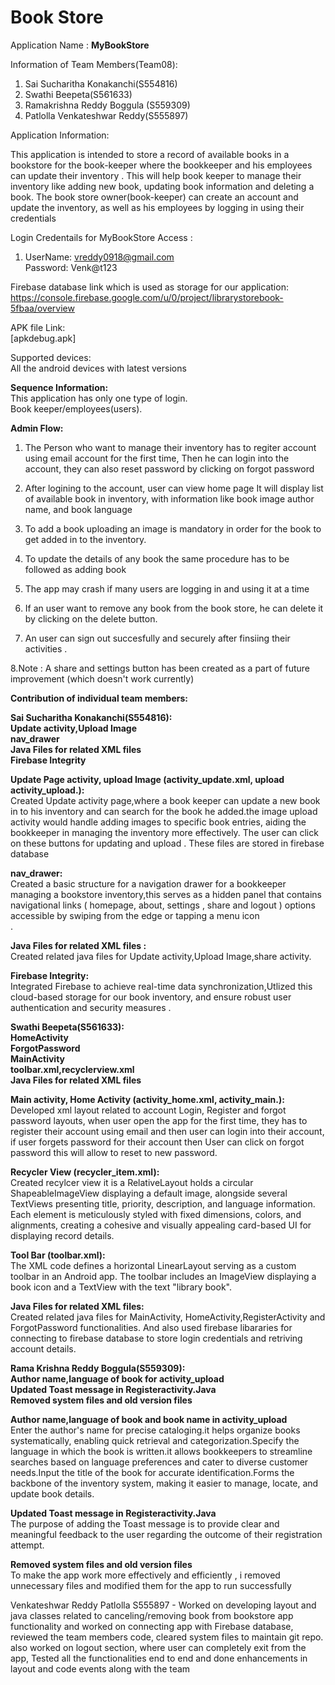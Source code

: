 # Book Store 
Application  Name : <b> MyBookStore </b>  <br>

Information of Team Members(Team08): 
1. Sai Sucharitha Konakanchi(S554816) 
2. Swathi Beepeta(S561633)
3. Ramakrishna Reddy Boggula (S559309)
4. Patlolla Venkateshwar Reddy(S555897)
 
Application Information:   <br>

This application is intended to store a record of available books in a bookstore for the book-keeper where the bookkeeper and his employees can  update their inventory . This will help book keeper to manage their inventory like adding new book, updating book information and deleting a book. The book store owner(book-keeper) can create an account and update the inventory, as well as his employees by logging in using their credentials  <br>


Login Credentails for MyBookStore Access : <br>
 1. UserName: vreddy0918@gmail.com  <br>
    Password: Venk@t123    <br>
 
     

Firebase database link which is used as storage for our application: <br>
https://console.firebase.google.com/u/0/project/librarystorebook-5fbaa/overview  <br>

APK file Link: <br> [apkdebug.apk]

Supported devices: <br> All the android devices with latest versions

<b>Sequence Information:</b> <br>
This application has only one type of login.<br>
 Book keeper/employees(users). <br>
 
<b>Admin Flow:</b> <br>
1. The Person who want to manage their inventory has to regiter account using email account for the first time, Then he can login into the account, they can also reset password by clicking on forgot password 

2. After logining to the account, user can view home page It will display list of available book in inventory, with information like book image author name, and book language 

3. To add a book uploading an image is mandatory in order for the book to get added in to the inventory.

4. To update the details of any book the same procedure has to be followed as adding book


5. The app may crash if many users are logging in and using it at a time

6.  If an user want to remove any book from the book store, he can  delete it by clicking on the delete button.

7. An user can sign out succesfully and securely after finsiing their activities .

8.Note : A share and settings button has been created as a part of future improvement (which doesn't work currently)



<b>Contribution of individual team members:</b><br>

<b>Sai Sucharitha Konakanchi(S554816):</b><br>
<b>Update activity,Upload Image</b><br>
<b>nav_drawer</b><br>
<b>Java Files for related XML files</b><br>
<b>Firebase Integrity</b><br>


<b>Update Page activity, upload Image (activity_update.xml, upload activity_upload.):</b><br>
Created Update activity page,where a book keeper can update a new book in to his inventory and can search for the book he added.the image upload activity would handle adding images to specific book entries, aiding the bookkeeper in managing the inventory more effectively. The user can click on these buttons for updating and upload . These files are stored in firebase database  <br>

<b>nav_drawer:</b><br>
 Created  a basic structure for a navigation drawer for a bookkeeper managing a bookstore inventory,this serves as a hidden panel that contains navigational links ( homepage, about, settings , share and logout ) options  accessible by swiping from the edge or tapping a menu icon <br> . 

<b>Java Files for related XML files :</b><br>
Created related java files for Update activity,Upload Image,share activity.<br>

<b>Firebase Integrity:</b><br>
Integrated Firebase to achieve real-time data synchronization,Utlized this cloud-based storage for our book inventory, and ensure robust user authentication and security measures
.<br>

<b>Swathi Beepeta(S561633):</b><br>
<b>HomeActivity</b><br>
<b>ForgotPassword</b><br>
<b>MainActivity</b><br>
<b>toolbar.xml,recyclerview.xml</b><br>
<b>Java Files for related XML files</b><br>

<b>Main activity, Home Activity (activity_home.xml, activity_main.):</b>
Developed xml layout related to account Login, Register and forgot password layouts, when user open the app for the first time, they has to register their account using email and then user can login into their account, if user forgets password for their account then User can click on forgot password this will allow to reset to new password.<br>

<b>Recycler View (recycler_item.xml):</b><br>
Created recylcer view it is a RelativeLayout holds a circular ShapeableImageView displaying a default image, alongside several TextViews presenting title, priority, description, and language information. Each element is meticulously styled with fixed dimensions, colors, and alignments, creating a cohesive and visually appealing card-based UI for displaying record details.

<b>Tool Bar (toolbar.xml):</b><br>
The XML code defines a horizontal LinearLayout serving as a custom toolbar in an Android app. The toolbar includes an ImageView displaying a book icon and a TextView with the text "library book". 

<b>Java Files for related XML files:</b><br>
Created related java files for MainActivity, HomeActivity,RegisterActivity and ForgotPassword functionalities.
And also used firebase libararies for connecting to firebase database to store login credentials and retriving account details.
	

<b>Rama Krishna Reddy Boggula(S559309):</b><br>
<b>Author name,language of book for activity_upload </b><br>
<b>Updated Toast message in Registeractivity.Java</b><br>
<b>Removed system files and old version files</b><br>

<b>Author name,language of book and book name in activity_upload </b><br>
Enter the author's name for precise cataloging.it helps organize books systematically, enabling quick retrieval and categorization.Specify the language in which the book is written.it allows bookkeepers to streamline searches based on language preferences and cater to diverse customer needs.Input the title of the book for accurate identification.Forms the backbone of the inventory system, making it easier to manage, locate, and update book details.<br>

<b>Updated Toast message in Registeractivity.Java</b><br>
The purpose of adding the Toast message is to provide clear and meaningful feedback to the user regarding the outcome of their registration attempt.<br>

<b>Removed system files and old version files</b><br>
To make the app work more effectively and efficiently , i removed unnecessary files and modified them for the app to run successfully<br>


Venkateshwar Reddy Patlolla S555897 - Worked on developing layout and java classes related to canceling/removing book from bookstore app functionality and worked on connecting app with Firebase database, reviewed the team members code, cleared system files to maintain git repo. also worked on logout section, where user can completely exit from the app, Tested all the functionalities end to end and done enhancements in layout and code events along with the team
